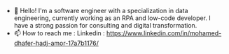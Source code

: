 - 👋 Hello! I'm a software engineer with a specialization in data engineering, currently working as an RPA and low-code developer. I have a strong passion for consulting and digital transformation.
- 📫 How to reach me : Linkedin : https://www.linkedin.com/in/mohamed-dhafer-hadj-amor-17a7b1176/

<!---
meddhafer97/meddhafer97 is a ✨ special ✨ repository because its `README.md` (this file) appears on your GitHub profile.
You can click the Preview link to take a look at your changes.
--->
